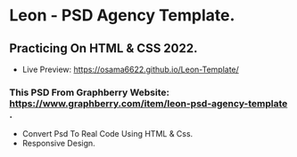 # Leon - PSD Agency Template. 
## Practicing On HTML & CSS 2022.

- Live Preview: https://osama6622.github.io/Leon-Template/

### This PSD From Graphberry Website: https://www.graphberry.com/item/leon-psd-agency-template .

- Convert Psd To Real Code Using HTML & Css.
- Responsive Design.
